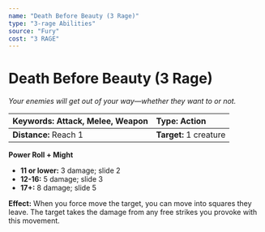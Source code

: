 ```yaml
---
name: "Death Before Beauty (3 Rage)"
type: "3-rage Abilities"
source: "Fury"
cost: "3 RAGE"
---
```


# Death Before Beauty (3 Rage)

*Your enemies will get out of your way—whether they want to or not.*

| **Keywords:** Attack, Melee, Weapon | **Type:** Action |
| :-- | :-- |
| **Distance:** Reach 1 | **Target:** 1 creature |

**Power Roll + Might**

- **11 or lower:** 3 damage; slide 2
- **12-16:** 5 damage; slide 3
- **17+:** 8 damage; slide 5

**Effect:** When you force move the target, you can move into squares they leave. The target takes the damage from any free strikes you provoke with this movement.
